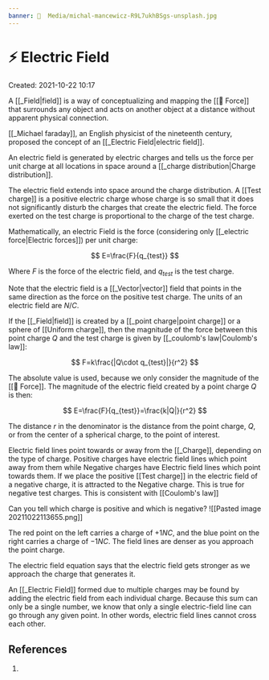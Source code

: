 ```yaml
---
banner: 📼  Media/michal-mancewicz-R9L7ukhBSgs-unsplash.jpg
---
```

# ⚡️ Electric Field
Created: 2021-10-22 10:17

A [[_Field|field]] is a way of conceptualizing and mapping the [[💨 Force]] that surrounds any object and acts on another object at a distance without apparent physical connection.

[[_Michael faraday]], an English physicist of the nineteenth century, proposed the concept of an [[_Electric Field|electric field]].

An electric field is generated by electric charges and tells us the force per unit charge at all locations in space around a [[_charge distribution|Charge distribution]].

The electric field extends into space around the charge distribution. A [[Test charge]] is a positive electric charge whose charge is so small that it does not significantly disturb the charges that create the electric field. The force exerted on the test charge is proportional to the charge of the test charge. 

Mathematically, an electric Field is the force (considering only [[_electric force|Electric forces]]) per unit charge:

$$
E=\frac{F}{q_{test}}
$$

Where $F$ is the force of the electric field, and $q_{test}$ is the test charge.

Note that the electric field is a [[_Vector|vector]] field that points in the same direction as the force on the positive test charge. The units of an electric field are $N/C$.
 
If the [[_Field|field]] is created by a [[_point charge|point charge]] or a sphere of [[Uniform charge]], then the magnitude of the force between this point charge $Q$ and the test charge is given by [[_coulomb's law|Coulomb's law]]:

$$
F=k\frac{|Q\cdot q_{test}|}{r^2}
$$

The absolute value is used, because we only consider the magnitude of the [[💨 Force]]. The magnitude of the electric field created by a point charge $Q$ is then:

$$
E=\frac{F}{q_{test}}=\frac{k|Q|}{r^2}
$$

The distance $r$ in the denominator is the distance from the point charge, $Q$, or from the center of a spherical charge, to the point of interest.

Electric field lines point towards or away from the [[_Charge]], depending on the type of charge. Positive charges have electric field lines which point away from them while Negative charges have Electric field lines which point towards them. If we place the positive [[Test charge]] in the electric field of a negative charge, it is attracted to the Negative charge. This is true for negative test charges. This is consistent with [[Coulomb's law]]

Can you tell which charge is positive and which is negative?
![[Pasted image 20211022113655.png]]

The red point on the left carries a charge of $+1NC$, and the blue point on the right carries a charge of $-1NC$. The field lines are denser as you approach the point charge.

The electric field equation says that the electric field gets stronger as we approach the charge that generates it.

An [[_Electric Field]] formed due to multiple charges may be found by adding the electric field from each individual charge. Because this sum can only be a single number, we know that only a single electric-field line can go through any given point. In other words, electric field lines cannot cross each other. 





## References
1. 